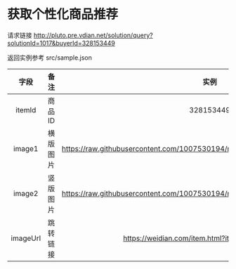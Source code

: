 



# 获取个性化商品推荐
请求链接 http://pluto.pre.vdian.net/solution/query?solutionId=1017&buyerId=328153449

返回实例参考 src/sample.json

  | 字段   |      备注     |  实例  |
  | :----: |   :----:     |  :--:  |
  |itemId|商品ID|328153449|
  |image1|横版图片|https://raw.githubusercontent.com/1007530194/marathon/master/image/image1/11.jpg|
  |image2|竖版图片|https://raw.githubusercontent.com/1007530194/marathon/master/image/image2/11.jpg|
  |imageUrl|跳转链接|https://weidian.com/item.html?itemID=2744788982|




